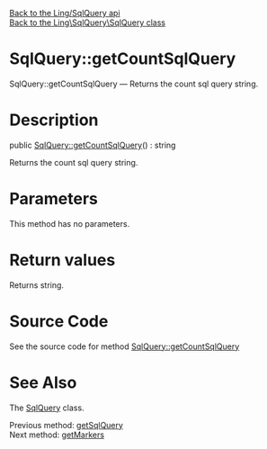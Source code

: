 [Back to the Ling/SqlQuery api](https://github.com/lingtalfi/SqlQuery/blob/master/doc/api/Ling/SqlQuery.md)<br>
[Back to the Ling\SqlQuery\SqlQuery class](https://github.com/lingtalfi/SqlQuery/blob/master/doc/api/Ling/SqlQuery/SqlQuery.md)


SqlQuery::getCountSqlQuery
================



SqlQuery::getCountSqlQuery — Returns the count sql query string.




Description
================


public [SqlQuery::getCountSqlQuery](https://github.com/lingtalfi/SqlQuery/blob/master/doc/api/Ling/SqlQuery/SqlQuery/getCountSqlQuery.md)() : string




Returns the count sql query string.




Parameters
================

This method has no parameters.


Return values
================

Returns string.








Source Code
===========
See the source code for method [SqlQuery::getCountSqlQuery](https://github.com/lingtalfi/SqlQuery/blob/master/SqlQuery.php#L216-L219)


See Also
================

The [SqlQuery](https://github.com/lingtalfi/SqlQuery/blob/master/doc/api/Ling/SqlQuery/SqlQuery.md) class.

Previous method: [getSqlQuery](https://github.com/lingtalfi/SqlQuery/blob/master/doc/api/Ling/SqlQuery/SqlQuery/getSqlQuery.md)<br>Next method: [getMarkers](https://github.com/lingtalfi/SqlQuery/blob/master/doc/api/Ling/SqlQuery/SqlQuery/getMarkers.md)<br>

